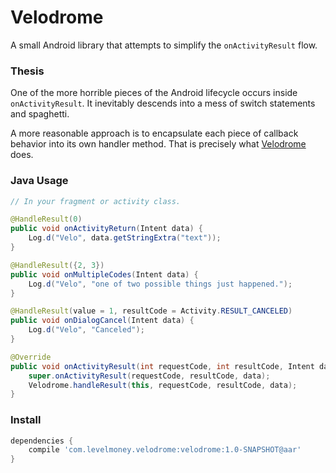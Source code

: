 # Velodrome
A small Android library that attempts to simplify the `onActivityResult` flow.

### Thesis
One of the more horrible pieces of the Android lifecycle occurs inside `onActivityResult`. It inevitably descends into a mess of switch statements and spaghetti.

A more reasonable approach is to encapsulate each piece of callback behavior into its own handler method. That is precisely what [Velodrome](http://en.wikipedia.org/wiki/Velodrome) does.

### Java Usage

```java
// In your fragment or activity class.

@HandleResult(0)
public void onActivityReturn(Intent data) {
    Log.d("Velo", data.getStringExtra("text"));
}

@HandleResult({2, 3})
public void onMultipleCodes(Intent data) {
    Log.d("Velo", "one of two possible things just happened.");
}

@HandleResult(value = 1, resultCode = Activity.RESULT_CANCELED)
public void onDialogCancel(Intent data) {
    Log.d("Velo", "Canceled");
}

@Override
public void onActivityResult(int requestCode, int resultCode, Intent data) {
    super.onActivityResult(requestCode, resultCode, data);
    Velodrome.handleResult(this, requestCode, resultCode, data);
}
```

### Install
```gradle
dependencies {
    compile 'com.levelmoney.velodrome:velodrome:1.0-SNAPSHOT@aar'
}
```
